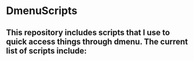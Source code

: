 # DmenuScripts
This repository includes scripts that I use to quick access things through dmenu. The current list of scripts include:
- 

